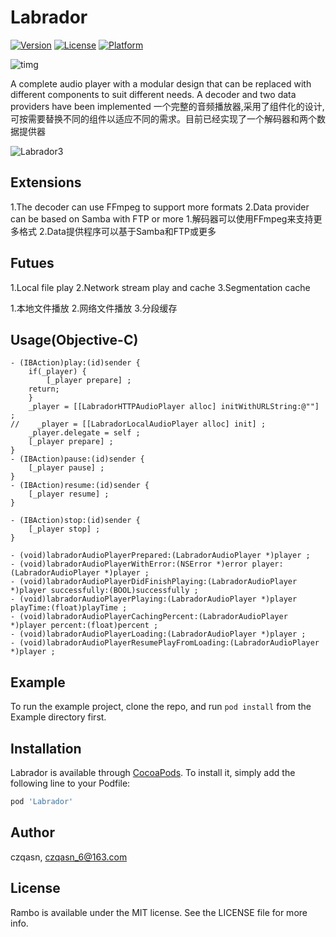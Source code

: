 # Labrador

[![Version](https://img.shields.io/cocoapods/v/Rambo.svg?style=flat)](https://cocoapods.org/pods/Labrador)
[![License](https://img.shields.io/cocoapods/l/Rambo.svg?style=flat)](https://cocoapods.org/pods/Labrador)
[![Platform](https://img.shields.io/cocoapods/p/Rambo.svg?style=flat)](https://cocoapods.org/pods/Labrador)

![timg](http://pba6dsu9x.bkt.clouddn.com/timg.jpeg)


A complete audio player with a modular design that can be replaced with different components to suit different needs. A decoder and two data providers have been implemented
一个完整的音频播放器,采用了组件化的设计,可按需要替换不同的组件以适应不同的需求。目前已经实现了一个解码器和两个数据提供器

![Labrador3](http://pba6dsu9x.bkt.clouddn.com/Labrador3.jpg)





## Extensions
1.The decoder can use FFmpeg to support more formats
2.Data provider can be based on Samba with FTP or more
1.解码器可以使用FFmpeg来支持更多格式
2.Data提供程序可以基于Samba和FTP或更多


## Futues
1.Local file play
2.Network stream play and cache
3.Segmentation cache

1.本地文件播放
2.网络文件播放
3.分段缓存

## Usage(Objective-C)

```
- (IBAction)play:(id)sender {
    if(_player) {
        [_player prepare] ;
    return;
    }
    _player = [[LabradorHTTPAudioPlayer alloc] initWithURLString:@""] ;
//    _player = [[LabradorLocalAudioPlayer alloc] init] ;
    _player.delegate = self ;
    [_player prepare] ;
}
- (IBAction)pause:(id)sender {
    [_player pause] ;
}
- (IBAction)resume:(id)sender {
    [_player resume] ;
}

- (IBAction)stop:(id)sender {
    [_player stop] ;
}
```

```
- (void)labradorAudioPlayerPrepared:(LabradorAudioPlayer *)player ;
- (void)labradorAudioPlayerWithError:(NSError *)error player:(LabradorAudioPlayer *)player ;
- (void)labradorAudioPlayerDidFinishPlaying:(LabradorAudioPlayer *)player successfully:(BOOL)successfully ;
- (void)labradorAudioPlayerPlaying:(LabradorAudioPlayer *)player playTime:(float)playTime ;
- (void)labradorAudioPlayerCachingPercent:(LabradorAudioPlayer *)player percent:(float)percent ;
- (void)labradorAudioPlayerLoading:(LabradorAudioPlayer *)player ;
- (void)labradorAudioPlayerResumePlayFromLoading:(LabradorAudioPlayer *)player ;
```
## Example

To run the example project, clone the repo, and run `pod install` from the Example directory first.

## Installation

Labrador is available through [CocoaPods](https://cocoapods.org). To install
it, simply add the following line to your Podfile:

```ruby
pod 'Labrador'
```

## Author

czqasn, czqasn_6@163.com

## License

Rambo is available under the MIT license. See the LICENSE file for more info.


